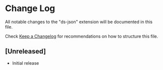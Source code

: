 # Change Log

All notable changes to the "ds-json" extension will be documented in this file.

Check [Keep a Changelog](http://keepachangelog.com/) for recommendations on how to structure this file.

## [Unreleased]

- Initial release